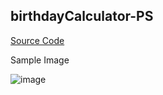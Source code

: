 ## birthdayCalculator-PS

[Source Code](https://github.com/c-poteat/birthdayCalculator-PS/blob/main/whatsYourBirthday/whatsYourBirthday.ps1)

Sample Image

![image](https://user-images.githubusercontent.com/92267723/209969883-8210afdb-1cdc-4dd4-b195-52ee76384c91.png)
